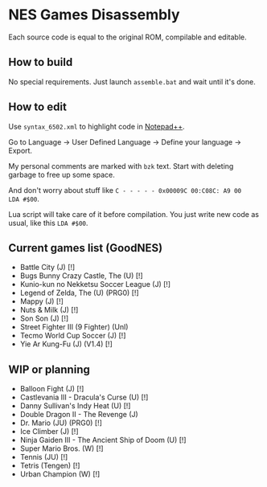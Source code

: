 # NES Games Disassembly

Each source code is equal to the original ROM, compilable and editable.



## How to build

No special requirements. Just launch `assemble.bat` and wait until it's done.



## How to edit

Use `syntax_6502.xml` to highlight code in [Notepad++](https://notepad-plus-plus.org/).

Go to Language -> User Defined Language -> Define your language -> Export.

My personal comments are marked with `bzk` text. Start with deleting garbage to free up some space.

And don't worry about stuff like `C - - - - - 0x00009C 00:C08C: A9 00     LDA #$00`.

Lua script will take care of it before compilation. You just write new code as usual, like this `LDA #$00`.



## Current games list (GoodNES)
* Battle City (J) [!]
* Bugs Bunny Crazy Castle, The (U) [!]
* Kunio-kun no Nekketsu Soccer League (J) [!]
* Legend of Zelda, The (U) (PRG0) [!]
* Mappy (J) [!]
* Nuts & Milk (J) [!]
* Son Son (J) [!]
* Street Fighter III (9 Fighter) (Unl)
* Tecmo World Cup Soccer (J) [!]
* Yie Ar Kung-Fu (J) (V1.4) [!]

## WIP or planning
* Balloon Fight (J) [!]
* Castlevania III - Dracula's Curse (U) [!]
* Danny Sullivan's Indy Heat (U) [!]
* Double Dragon II - The Revenge (J)
* Dr. Mario (JU) (PRG0) [!]
* Ice Climber (J) [!]
* Ninja Gaiden III - The Ancient Ship of Doom (U) [!]
* Super Mario Bros. (W) [!]
* Tennis (JU) [!]
* Tetris (Tengen) [!]
* Urban Champion (W) [!]
